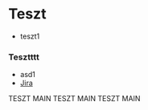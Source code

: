 # Teszt
- teszt1

### Tesztttt
- asd1
- <a href="https://projectmoment.atlassian.net/jira/software/projects/MOME/boards/2">Jira</a>

TESZT MAIN
TESZT MAIN
TESZT MAIN

